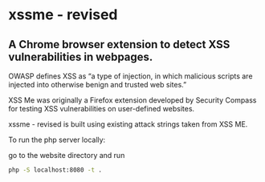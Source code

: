 # xssme - revised
## A Chrome browser extension to detect XSS vulnerabilities in webpages.

OWASP defines XSS as “a type of injection, in which malicious scripts are injected into otherwise benign and trusted web sites.”

XSS Me was originally a Firefox extension developed by Security Compass for testing XSS vulnerabilities on user-defined websites.

xssme - revised is built using existing attack strings taken from XSS ME.



To run the php server locally: 

go to the website directory and run

```bash
php -S localhost:8080 -t .
```

